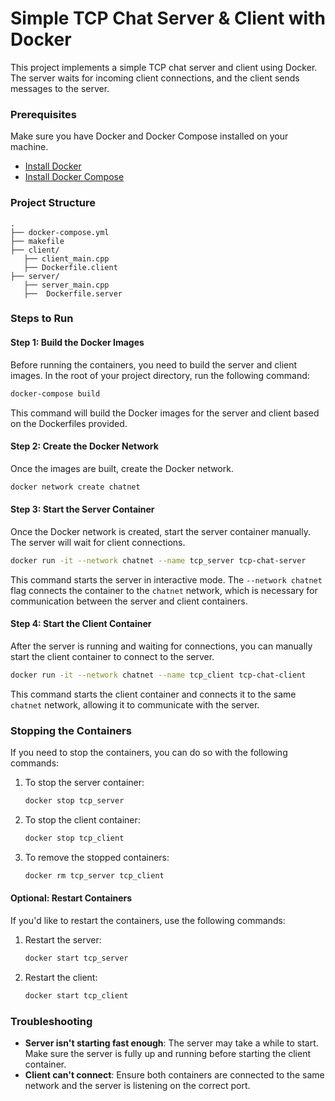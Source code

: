 # Simple TCP Chat Server & Client with Docker

This project implements a simple TCP chat server and client using Docker. The server waits for incoming client connections, and the client sends messages to the server.

### Prerequisites
Make sure you have Docker and Docker Compose installed on your machine.

- [Install Docker](https://docs.docker.com/get-docker/)
- [Install Docker Compose](https://docs.docker.com/compose/install/)

### Project Structure
```
.
├── docker-compose.yml
├── makefile
├── client/
   ├── client_main.cpp
   ├── Dockerfile.client
├── server/
   ├── server_main.cpp
   ├──  Dockerfile.server
```

### Steps to Run

#### Step 1: Build the Docker Images

Before running the containers, you need to build the server and client images. In the root of your project directory, run the following command:

```bash
docker-compose build
```

This command will build the Docker images for the server and client based on the Dockerfiles provided.

#### Step 2: Create the Docker Network

Once the images are built, create the Docker network.

```bash
docker network create chatnet
```

#### Step 3: Start the Server Container

Once the Docker network is created, start the server container manually. The server will wait for client connections.

```bash
docker run -it --network chatnet --name tcp_server tcp-chat-server
```

This command starts the server in interactive mode. The `--network chatnet` flag connects the container to the `chatnet` network, which is necessary for communication between the server and client containers.

#### Step 4: Start the Client Container

After the server is running and waiting for connections, you can manually start the client container to connect to the server.

```bash
docker run -it --network chatnet --name tcp_client tcp-chat-client
```

This command starts the client container and connects it to the same `chatnet` network, allowing it to communicate with the server.

### Stopping the Containers

If you need to stop the containers, you can do so with the following commands:

1. To stop the server container:
   ```bash
   docker stop tcp_server
   ```

2. To stop the client container:
   ```bash
   docker stop tcp_client
   ```

3. To remove the stopped containers:
   ```bash
   docker rm tcp_server tcp_client
   ```

#### Optional: Restart Containers

If you'd like to restart the containers, use the following commands:

1. Restart the server:
   ```bash
   docker start tcp_server
   ```

2. Restart the client:
   ```bash
   docker start tcp_client
   ```

### Troubleshooting

- **Server isn't starting fast enough**: The server may take a while to start. Make sure the server is fully up and running before starting the client container.
- **Client can't connect**: Ensure both containers are connected to the same network and the server is listening on the correct port.

